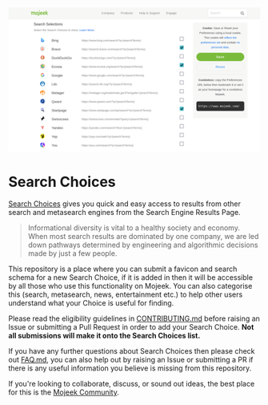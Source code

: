 <img src="./assets/choices_header.png">

# Search Choices

[Search Choices](https://blog.mojeek.com/2022/02/search-choices-enable-freedom-to-seek.html) gives you quick and easy access to results from other search and metasearch engines from the Search Engine Results Page. 

> Informational diversity is vital to a healthy society and economy. When most search results are dominated by one company, we are led down pathways determined by engineering and algorithmic decisions made by just a few people.

This repository is a place where you can submit a favicon and search schema for a new Search Choice, if it is added in then it will be accessible by all those who use this functionality on Mojeek. You can also categorise this (search, metasearch, news, entertainment etc.) to help other users understand what your Choice is useful for finding. 

Please read the eligibility guidelines in [CONTRIBUTING.md](./CONTRIBUTING.md) before raising an Issue or submitting a Pull Request in order to add your Search Choice. **Not all submissions will make it onto the Search Choices list.** 

If you have any further questions about Search Choices then please check out [FAQ.md](./FAQ.md), you can also help out by raising an Issue or submitting a PR if there is any useful information you believe is missing from this repository. 

If you're looking to collaborate, discuss, or sound out ideas, the best place for this is the [Mojeek Community](https://community.mojeek.com/).
